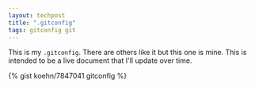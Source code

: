 ```yaml
---
layout: techpost
title: ".gitconfig"
tags: gitconfig git
---
```


This is my `.gitconfig`. There are others like it but this one is mine. This is intended to be a live document that I'll update over time.

{% gist koehn/7847041 gitconfig %}
